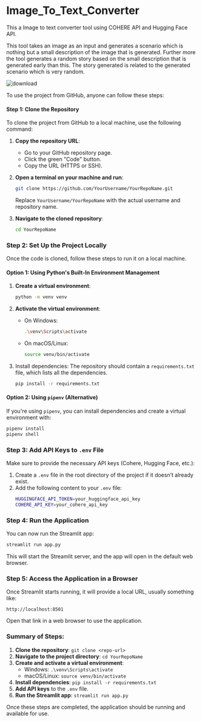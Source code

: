# Image_To_Text_Converter
This a Image to text converter tool using COHERE API and Hugging Face API.


This tool takes an image as an input and generates a scenario which is nothing but a small description of the image that is generated. Further more the tool generates a random story based on the small description that is generated early than this. The story generated is related to the generated scenario which is very random.

![download](https://github.com/user-attachments/assets/a2121691-7151-4baa-bdc1-62cd7e5e7287)

To use the project from GitHub, anyone can follow these steps:

 #### Step 1: Clone the Repository
To clone the project from GitHub to a local machine, use the following command:

1. **Copy the repository URL**:
   - Go to your GitHub repository page.
   - Click the green "Code" button.
   - Copy the URL (HTTPS or SSH).

2. **Open a terminal on your machine and run**:
   ```bash
   git clone https://github.com/YourUsername/YourRepoName.git
   ```
   Replace `YourUsername/YourRepoName` with the actual username and repository name.

3. **Navigate to the cloned repository**:
   ```bash
   cd YourRepoName
   ```

 ### Step 2: Set Up the Project Locally
Once the code is cloned, follow these steps to run it on a local machine.

 #### Option 1: Using Python's Built-In Environment Management
1. **Create a virtual environment**:
   ```bash
   python -m venv venv
   ```

2. **Activate the virtual environment**:
   - On Windows:
     ```bash
     .\venv\Scripts\activate
     ```
   - On macOS/Linux:
     ```bash
     source venv/bin/activate
     ```

3. Install dependencies:
   The repository should contain a `requirements.txt` file, which lists all the dependencies.
   ```bash
   pip install -r requirements.txt
   ```

#### Option 2: Using `pipenv` (Alternative)
If you're using `pipenv`, you can install dependencies and create a virtual environment with:
```bash
pipenv install
pipenv shell
```

### Step 3: Add API Keys to `.env` File
Make sure to provide the necessary API keys (Cohere, Hugging Face, etc.):

1. Create a `.env` file in the root directory of the project if it doesn’t already exist.
2. Add the following content to your `.env` file:
   ```bash
   HUGGINGFACE_API_TOKEN=your_huggingface_api_key
   COHERE_API_KEY=your_cohere_api_key
   ```

### Step 4: Run the Application
You can now run the Streamlit app:

```bash
streamlit run app.py
```

This will start the Streamlit server, and the app will open in the default web browser.

### Step 5: Access the Application in a Browser
Once Streamlit starts running, it will provide a local URL, usually something like:
```
http://localhost:8501
```
Open that link in a web browser to use the application.

### Summary of Steps:
1. **Clone the repository**: `git clone <repo-url>`
2. **Navigate to the project directory**: `cd YourRepoName`
3. **Create and activate a virtual environment**:
   - Windows: `.\venv\Scripts\activate`
   - macOS/Linux: `source venv/bin/activate`
4. **Install dependencies**: `pip install -r requirements.txt`
5. **Add API keys** to the `.env` file.
6. **Run the Streamlit app**: `streamlit run app.py`

Once these steps are completed, the application should be running and available for use.


